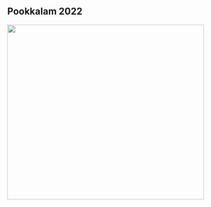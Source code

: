 ## Pookkalam 2022

<img src="https://github.com/CLiz17/code-a-pookolam/assets/68838221/24cce5dd-f174-49bd-83a3-d60135f33612" height="400" width="450">
